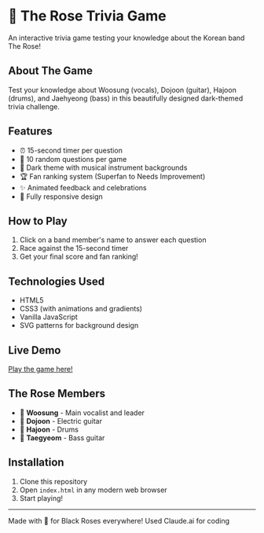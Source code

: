 # 🌹 The Rose Trivia Game

An interactive trivia game testing your knowledge about the Korean band The Rose!

## About The Game
Test your knowledge about Woosung (vocals), Dojoon (guitar), Hajoon (drums), and Jaehyeong (bass) in this beautifully designed dark-themed trivia challenge.

## Features
- ⏰ 15-second timer per question
- 🎯 10 random questions per game
- 🎨 Dark theme with musical instrument backgrounds
- 🏆 Fan ranking system (Superfan to Needs Improvement)
- ✨ Animated feedback and celebrations
- 📱 Fully responsive design

## How to Play
1. Click on a band member's name to answer each question
2. Race against the 15-second timer
3. Get your final score and fan ranking!

## Technologies Used
- HTML5
- CSS3 (with animations and gradients)
- Vanilla JavaScript
- SVG patterns for background design

## Live Demo
[Play the game here!](https://yourusername.github.io/the-rose-trivia-game/)

## The Rose Members
- 🎤 **Woosung** - Main vocalist and leader
- 🎸 **Dojoon** - Electric guitar
- 🥁 **Hajoon** - Drums  
- 🎸 **Taegyeom** - Bass guitar

## Installation
1. Clone this repository
2. Open `index.html` in any modern web browser
3. Start playing!

---
Made with 💖 for Black Roses everywhere!
Used Claude.ai for coding
